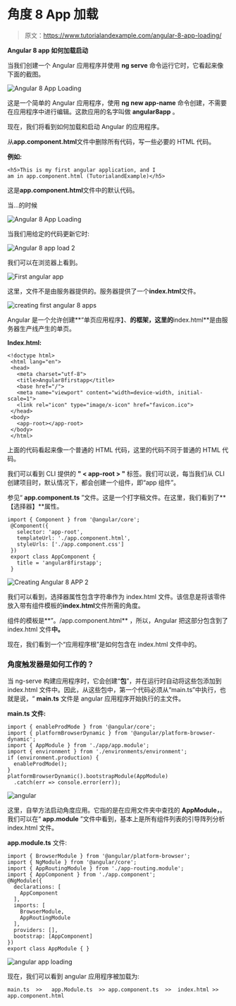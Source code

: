 # 角度 8 App 加载

> 原文：<https://www.tutorialandexample.com/angular-8-app-loading/>

**Angular 8 app 如何加载启动**

当我们创建一个 Angular 应用程序并使用 **ng serve** 命令运行它时，它看起来像下面的截图。

![Angular 8 App Loading](img/304f6375da46b9e6496c06366d37efae.png)

这是一个简单的 Angular 应用程序，使用 **ng new app-name** 命令创建，不需要在应用程序中进行编辑。这款应用的名字叫做 **angular8app** 。

现在，我们将看到如何加载和启动 Angular 的应用程序。

从**app.component.html**文件中删除所有代码，写一些必要的 HTML 代码。

**例如:**

```
<h5>This is my first angular application, and I
am in app.component.html (TutorialandExample)</h5>
```

这是**app.component.html**文件中的默认代码。

当...的时候

![Angular 8 App Loading](img/66eb3c35e3308f96b03410732a8c9b6e.png)

当我们用给定的代码更新它时:

![Angular 8 app load 2](img/a3b8fcf5aa8e266ca4957fa1f5ae6c5a.png)

我们可以在浏览器上看到。

![First angular app](img/dd4c1fc70e9f508f96b0e4f28c4288a0.png)

这里，文件不是由服务器提供的。服务器提供了一个**index.html**文件。

![creating first angular 8 apps](img/0e2e8b646d038619be0efecd505ebce0.png)

Angular 是一个允许创建**“单页应用程序】、**的框架，这里的**index.html**是由服务器生产线产生的单页。

**Index.html:**

```
<!doctype html>
 <html lang="en">
 <head>
   <meta charset="utf-8">
   <title>Angular8firstapp</title>
   <base href="/"> 
   <meta name="viewport" content="width=device-width, initial-scale=1">
   <link rel="icon" type="image/x-icon" href="favicon.ico">
 </head>
 <body>
   <app-root></app-root>
 </body>
 </html> 
```

上面的代码看起来像一个普通的 HTML 代码，这里的<title>标签在浏览器中显示了与应用程序标题相同的标题。但是</title>代码不同于普通的 HTML 代码。

我们可以看到 CLI 提供的 **" < app-root > "** 标签。我们可以说，每当我们从 CLI 创建项目时，默认情况下，都会创建一个组件，即“app 组件”。

参见“ **app.component.ts** ”文件。这是一个打字稿文件。在这里，我们看到了**【选择器】**属性。

```
import { Component } from '@angular/core';
 @Component({
   selector: 'app-root',
   templateUrl: './app.component.html',
   styleUrls: ['./app.component.css']
 }) 
 export class AppComponent {
   title = 'angular8firstapp';
 } 
```

![Creating Angular 8 APP 2](img/8e9efcfaa9a0dfc51e4fdd31cc2c0f93.png)

我们可以看到，选择器属性包含字符串作为 index.html 文件。该信息是将该零件放入带有组件模板的**index.html**文件所需的角度。

组件的模板是**”。/app.component.html** ，所以，Angular 把这部分包含到了 index.html 文件**中。**

现在，我们看到一个“应用程序根”是如何包含在 index.html 文件中的。

### 角度触发器是如何工作的？

当 ng-serve 构建应用程序时，它会创建“**包**”，并在运行时自动将这些包添加到 index.html 文件中。因此，从这些包中，第一个代码必须从“main.ts”中执行，也就是说，“ **main.ts** 文件是 angular 应用程序开始执行的主文件。

**main.ts 文件:**

```
import { enableProdMode } from '@angular/core';
import { platformBrowserDynamic } from '@angular/platform-browser-dynamic';
import { AppModule } from './app/app.module';
import { environment } from './environments/environment';
if (environment.production) {
  enableProdMode(); 
} 
platformBrowserDynamic().bootstrapModule(AppModule) 
  .catch(err => console.error(err)); 
```

![angular](img/f306bbe7227e1d987b17aa32bd07483d.png)

这里，自举方法启动角度应用。它指的是在应用文件夹中查找的 **AppModule，**。我们可以在“ **app.module** ”文件中看到，基本上是所有组件列表的引导阵列分析 index.html 文件。

**app.module.ts** 文件:

```
import { BrowserModule } from '@angular/platform-browser';
import { NgModule } from '@angular/core';
import { AppRoutingModule } from './app-routing.module';
import { AppComponent } from './app.component'; 
@NgModule({
  declarations: [
    AppComponent
  ], 
  imports: [
    BrowserModule,
    AppRoutingModule
  ], 
  providers: [],
  bootstrap: [AppComponent]
})
export class AppModule { } 
```

![angular app loading](img/46c7510c0fdfb32603bbf190e40d4923.png)

现在，我们可以看到 angular 应用程序被加载为:

```
main.ts  >>   app.Module.ts  >> app.component.ts  >>  index.html >>  app.component.html
```